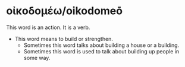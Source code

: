 # οἰκοδομέω/oikodomeō
This word is an action. It is a verb.

* This word means to build or strengthen.
    * Sometimes this word talks about building a house or a building.
    * Sometimes this word is used to talk about building up people in some way.
